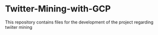 # Twitter-Mining-with-GCP
This repository contains files for the development of the project regarding twiiter mining
